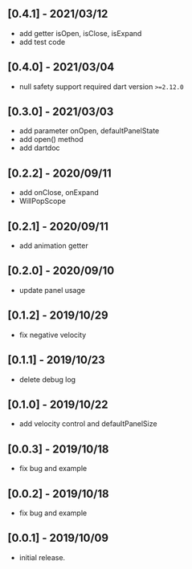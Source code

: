 ## [0.4.1] - 2021/03/12

* add getter isOpen, isClose, isExpand
* add test code

## [0.4.0] - 2021/03/04

* null safety support
required dart version `>=2.12.0`

## [0.3.0] - 2021/03/03

* add parameter onOpen, defaultPanelState
* add open() method
* add dartdoc

## [0.2.2] - 2020/09/11

* add onClose, onExpand
* WillPopScope

## [0.2.1] - 2020/09/11

* add animation getter

## [0.2.0] - 2020/09/10

* update panel usage

## [0.1.2] - 2019/10/29

* fix negative velocity

## [0.1.1] - 2019/10/23

* delete debug log

## [0.1.0] - 2019/10/22

* add velocity control and defaultPanelSize

## [0.0.3] - 2019/10/18

* fix bug and example

## [0.0.2] - 2019/10/18

* fix bug and example

## [0.0.1] - 2019/10/09

* initial release.
